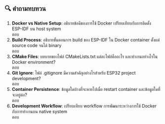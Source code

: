 ## 🔍 คำถามทบทวน

1. **Docker vs Native Setup**: อธิบายข้อดีของการใช้ Docker เปรียบเทียบกับการติดตั้ง ESP-IDF บน host system <br>
ตอบ 
2. **Build Process**: อธิบายขั้นตอนการ build ของ ESP-IDF ใน Docker container ตั้งแต่ source code จนได้ binary<br>
ตอบ
3. **CMake Files**: บทบาทของไฟล์ CMakeLists.txt แต่ละไฟล์คืออะไร และทำงานอย่างไรใน Docker environment?<br>
ตอบ
4. **Git Ignore**: ไฟล์ .gitignore มีความสำคัญอย่างไรสำหรับ ESP32 project development?<br>
ตอบ
5. **Container Persistence**: ข้อมูลใดบ้างที่จะหายไปเมื่อ restart container และข้อมูลใดที่จะอยู่ต่อ?<br>
ตอบ
6. **Development Workflow**: เปรียบเทียบ workflow การพัฒนาระหว่างการใช้ Docker กับการทำงานบน native system<br>
ตอบ
